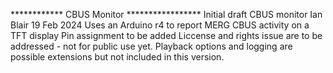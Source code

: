 ************ CBUS Monitor *****************
Initial draft CBUS monitor
Ian Blair 19 Feb 2024
Uses an Arduino r4 to report MERG CBUS activity on a TFT display
Pin assignment to be added
Liccense and rights issue are to be addressed - not for public use yet.
Playback options and logging are possible extensions but not included in this version.
